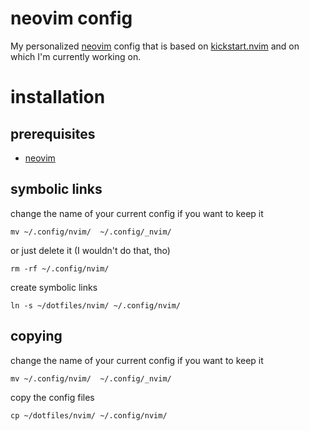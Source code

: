 # neovim config 
My personalized [neovim](https://neovim.io/) config that is based on [kickstart.nvim](https://github.com/nvim-lua/kickstart.nvim) and on which I'm currently working on. 

# installation
## prerequisites
- [neovim](https://neovim.io/)
## symbolic links 
change the name of your current config if you want to keep it 
```shell
mv ~/.config/nvim/  ~/.config/_nvim/
```
or just delete it (I wouldn't do that, tho)
```shell
rm -rf ~/.config/nvim/
``` 
create symbolic links 
```shell
ln -s ~/dotfiles/nvim/ ~/.config/nvim/
```

## copying 
change the name of your current config if you want to keep it 
```shell
mv ~/.config/nvim/  ~/.config/_nvim/
```
copy the config files 
```shell
cp ~/dotfiles/nvim/ ~/.config/nvim/
```
